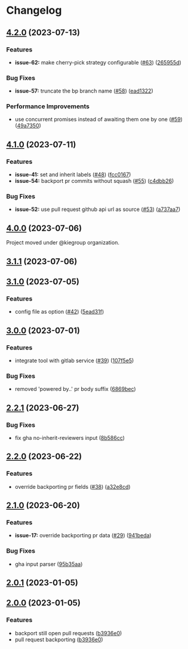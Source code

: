 # Changelog

## [4.2.0](https://github.com/kiegroup/git-backporting/compare/v4.1.0...v4.2.0) (2023-07-13)


### Features

* **issue-62:** make cherry-pick strategy configurable ([#63](https://github.com/kiegroup/git-backporting/issues/63)) ([265955d](https://github.com/kiegroup/git-backporting/commit/265955dda77a8191fd1f64517fec20e8d5f8c5b4))


### Bug Fixes

* **issue-57:** truncate the bp branch name ([#58](https://github.com/kiegroup/git-backporting/issues/58)) ([ead1322](https://github.com/kiegroup/git-backporting/commit/ead1322c0f6bb5de96c487e8f6b6565734144853))


### Performance Improvements

* use concurrent promises instead of awaiting them one by one ([#59](https://github.com/kiegroup/git-backporting/issues/59)) ([49a7350](https://github.com/kiegroup/git-backporting/commit/49a73504066396ca2a074f55bb23815e13ae462e))

## [4.1.0](https://github.com/kiegroup/git-backporting/compare/v4.0.0...v4.1.0) (2023-07-11)


### Features

* **issue-41:** set and inherit labels ([#48](https://github.com/kiegroup/git-backporting/issues/48)) ([fcc0167](https://github.com/kiegroup/git-backporting/commit/fcc01673f4bc9aa2786faf6dfd503a29e5ca0cd9))
* **issue-54:** backport pr commits without squash ([#55](https://github.com/kiegroup/git-backporting/issues/55)) ([c4dbb26](https://github.com/kiegroup/git-backporting/commit/c4dbb26c1d9d266ed86f3f0d6016b8cff7743f8b))


### Bug Fixes

* **issue-52:** use pull request github api url as source ([#53](https://github.com/kiegroup/git-backporting/issues/53)) ([a737aa7](https://github.com/kiegroup/git-backporting/commit/a737aa7c4c66983de358b8472121ab918de922e3))

## [4.0.0](https://github.com/kiegroup/git-backporting/compare/v3.0.0...v4.0.0) (2023-07-06)

Project moved under @kiegroup organization.

## [3.1.1](https://github.com/kiegroup/git-backporting/compare/v3.1.0...v3.1.1) (2023-07-06)

## [3.1.0](https://github.com/kiegroup/git-backporting/compare/v3.0.0...v3.1.0) (2023-07-05)


### Features

* config file as option ([#42](https://github.com/kiegroup/git-backporting/issues/42)) ([5ead31f](https://github.com/kiegroup/git-backporting/commit/5ead31f606b585ecdf7ed2e9de8ebd841b935898))

## [3.0.0](https://github.com/kiegroup/git-backporting/compare/v2.2.1...v3.0.0) (2023-07-01)


### Features

* integrate tool with gitlab service ([#39](https://github.com/kiegroup/git-backporting/issues/39)) ([107f5e5](https://github.com/kiegroup/git-backporting/commit/107f5e52d663157145aa14f6cf7fa4d6704cb844))


### Bug Fixes

* removed 'powered by..' pr body suffix ([6869bec](https://github.com/kiegroup/git-backporting/commit/6869becb3e5979b24f6fe29bf38141e15c1bdc66))

## [2.2.1](https://github.com/kiegroup/git-backporting/compare/v2.2.0...v2.2.1) (2023-06-27)


### Bug Fixes

* fix gha no-inherit-reviewers input ([8b586cc](https://github.com/kiegroup/git-backporting/commit/8b586ccdfe0e6b90ed41ea8a5eecdbc24893fe25))

## [2.2.0](https://github.com/kiegroup/git-backporting/compare/v2.1.0...v2.2.0) (2023-06-22)


### Features

* override backporting pr fields ([#38](https://github.com/kiegroup/git-backporting/issues/38)) ([a32e8cd](https://github.com/kiegroup/git-backporting/commit/a32e8cd34c757358668fe8f88f6d1733d3fa8391))

## [2.1.0](https://github.com/kiegroup/git-backporting/compare/v2.0.1...v2.1.0) (2023-06-20)


### Features

* **issue-17:** override backporting pr data ([#29](https://github.com/kiegroup/git-backporting/issues/29)) ([941beda](https://github.com/kiegroup/git-backporting/commit/941beda208e4a8c1577bd4d39299fbbfbf569c06))


### Bug Fixes

* gha input parser ([95b35aa](https://github.com/kiegroup/git-backporting/commit/95b35aa4efb86e2bc4990d920feec1ec5c4eb8e4))

## [2.0.1](https://github.com/kiegroup/git-backporting/compare/v2.0.0...v2.0.1) (2023-01-05)

## [2.0.0](https://github.com/kiegroup/git-backporting/compare/v1.0.0...v2.0.0) (2023-01-05)


### Features

* backport still open pull requests ([b3936e0](https://github.com/kiegroup/git-backporting/commit/b3936e019a19976281c5e2582904264e974b8b42))
* pull request backporting ([b3936e0](https://github.com/kiegroup/git-backporting/commit/b3936e019a19976281c5e2582904264e974b8b42))